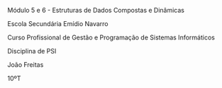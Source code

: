 Módulo 5 e 6 - Estruturas de Dados Compostas e Dinâmicas

Escola Secundária Emídio Navarro

Curso Profissional de Gestão e Programação de Sistemas Informáticos

Disciplina de PSI

João Freitas

10ºT